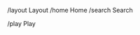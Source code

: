 

/layout
    Layout
        /home
            Home
        /search
            Search

/play
    Play



